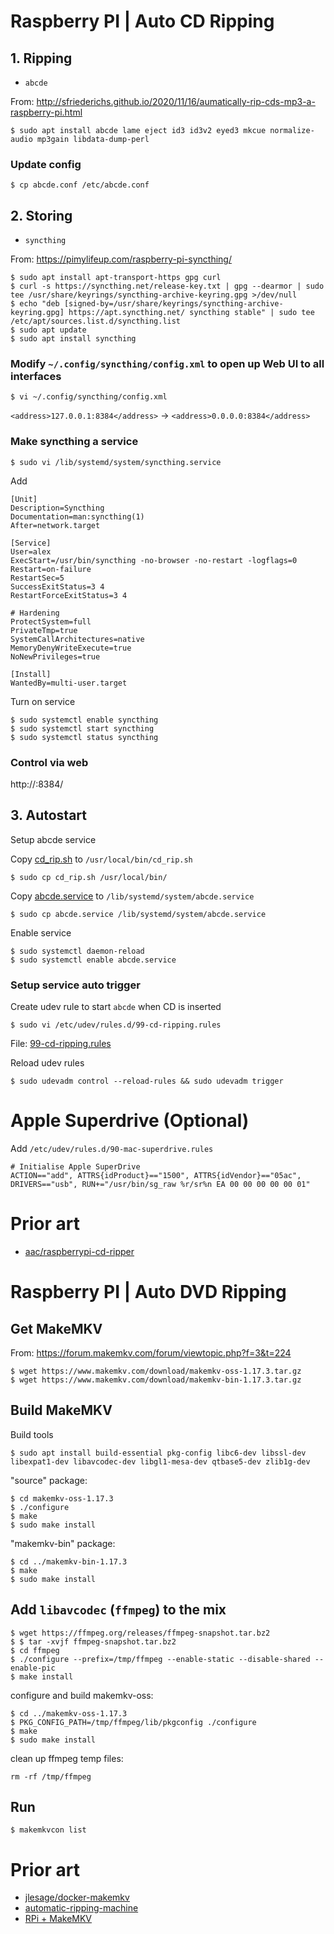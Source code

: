 # Raspberry PI | Auto CD Ripping

## 1. Ripping

- `abcde`

From: http://sfriederichs.github.io/2020/11/16/aumatically-rip-cds-mp3-a-raspberry-pi.html

```
$ sudo apt install abcde lame eject id3 id3v2 eyed3 mkcue normalize-audio mp3gain libdata-dump-perl
```

### Update config

```
$ cp abcde.conf /etc/abcde.conf
```

## 2. Storing

- `syncthing`

From: https://pimylifeup.com/raspberry-pi-syncthing/

```
$ sudo apt install apt-transport-https gpg curl
$ curl -s https://syncthing.net/release-key.txt | gpg --dearmor | sudo tee /usr/share/keyrings/syncthing-archive-keyring.gpg >/dev/null
$ echo "deb [signed-by=/usr/share/keyrings/syncthing-archive-keyring.gpg] https://apt.syncthing.net/ syncthing stable" | sudo tee /etc/apt/sources.list.d/syncthing.list
$ sudo apt update
$ sudo apt install syncthing
```

### Modify `~/.config/syncthing/config.xml` to open up Web UI to all interfaces

```
$ vi ~/.config/syncthing/config.xml
```

`<address>127.0.0.1:8384</address>` -> `<address>0.0.0.0:8384</address>`

### Make syncthing a service

```
$ sudo vi /lib/systemd/system/syncthing.service
```

Add

```
[Unit]
Description=Syncthing
Documentation=man:syncthing(1)
After=network.target

[Service]
User=alex
ExecStart=/usr/bin/syncthing -no-browser -no-restart -logflags=0
Restart=on-failure
RestartSec=5
SuccessExitStatus=3 4
RestartForceExitStatus=3 4

# Hardening
ProtectSystem=full
PrivateTmp=true
SystemCallArchitectures=native
MemoryDenyWriteExecute=true
NoNewPrivileges=true

[Install]
WantedBy=multi-user.target
```

Turn on service

```
$ sudo systemctl enable syncthing
$ sudo systemctl start syncthing
$ sudo systemctl status syncthing
```

### Control via web

http://<PI IPADDRESS>:8384/

## 3. Autostart

Setup abcde service

Copy [cd_rip.sh](cd_rip.sh) to `/usr/local/bin/cd_rip.sh`

```
$ sudo cp cd_rip.sh /usr/local/bin/
```

Copy [abcde.service](abcde.service) to `/lib/systemd/system/abcde.service`

```
$ sudo cp abcde.service /lib/systemd/system/abcde.service
```

Enable service

```
$ sudo systemctl daemon-reload
$ sudo systemctl enable abcde.service
```

### Setup service auto trigger

Create udev rule to start `abcde` when CD is inserted

```
$ sudo vi /etc/udev/rules.d/99-cd-ripping.rules
```

File: [99-cd-ripping.rules](99-cd-ripping.rules)

Reload udev rules

```
$ sudo udevadm control --reload-rules && sudo udevadm trigger
```

# Apple Superdrive (Optional)

Add `/etc/udev/rules.d/90-mac-superdrive.rules`

```
# Initialise Apple SuperDrive
ACTION=="add", ATTRS{idProduct}=="1500", ATTRS{idVendor}=="05ac", DRIVERS=="usb", RUN+="/usr/bin/sg_raw %r/sr%n EA 00 00 00 00 00 01"
```

# Prior art

- [aac/raspberrypi-cd-ripper](https://github.com/aac/raspberrypi-cd-ripper)

# Raspberry PI | Auto DVD Ripping

## Get MakeMKV

From: https://forum.makemkv.com/forum/viewtopic.php?f=3&t=224

```
$ wget https://www.makemkv.com/download/makemkv-oss-1.17.3.tar.gz
$ wget https://www.makemkv.com/download/makemkv-bin-1.17.3.tar.gz
```

## Build MakeMKV

Build tools

```
$ sudo apt install build-essential pkg-config libc6-dev libssl-dev libexpat1-dev libavcodec-dev libgl1-mesa-dev qtbase5-dev zlib1g-dev
```

"source" package:

```
$ cd makemkv-oss-1.17.3
$ ./configure
$ make
$ sudo make install
```

"makemkv-bin" package:

```
$ cd ../makemkv-bin-1.17.3
$ make
$ sudo make install
```

## Add `libavcodec` (`ffmpeg`) to the mix

```
$ wget https://ffmpeg.org/releases/ffmpeg-snapshot.tar.bz2
$ $ tar -xvjf ffmpeg-snapshot.tar.bz2
$ cd ffmpeg
$ ./configure --prefix=/tmp/ffmpeg --enable-static --disable-shared --enable-pic
$ make install
```

configure and build makemkv-oss:

```
$ cd ../makemkv-oss-1.17.3
$ PKG_CONFIG_PATH=/tmp/ffmpeg/lib/pkgconfig ./configure
$ make
$ sudo make install
```

clean up ffmpeg temp files:

```
rm -rf /tmp/ffmpeg
```

## Run

```
$ makemkvcon list
```

# Prior art

- [jlesage/docker-makemkv](https://github.com/jlesage/docker-makemkv/blob/master/Dockerfile)
- [automatic-ripping-machine](https://github.com/automatic-ripping-machine/automatic-ripping-machine)
- [RPi + MakeMKV](https://forum.makemkv.com/forum/viewtopic.php?t=29688)


